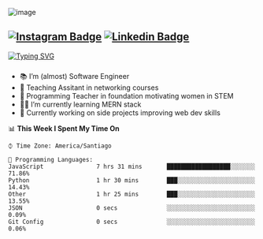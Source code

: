

<!--
**mygeone/mygeone** is a ✨ _special_ ✨ repository because its `README.md` (this file) appears on your GitHub profile.

Here are some ideas to get you started:

- 🔭 I’m currently working on ...
- 🌱 I’m currently learning ...
- 👯 I’m looking to collaborate on ...
- 🤔 I’m looking for help with ...
- 💬 Ask me about ...
- 📫 How to reach me: ...
- 😄 Pronouns: ...
- ⚡ Fun fact: ...
-->
![image](https://user-images.githubusercontent.com/32967596/148630812-b170e6c7-7861-4586-9146-0b2beaabd998.png)
## [![Instagram Badge](https://img.shields.io/badge/Instagram-E4405F?style=for-the-badge&logo=instagram&logoColor=white)](https://www.instagram.com/miguecontrerasp/) [![Linkedin Badge](https://img.shields.io/badge/LinkedIn-0077B5?style=for-the-badge&logo=linkedin&logoColor=white)](https://www.linkedin.com/in/myge/)
[![Typing SVG](https://readme-typing-svg.herokuapp.com?color=%2336BCF7&center=true&vCenter=true&multiline=true&height=100&lines=A+man+can't+see+a+meme+twice;Because+he+isn't+same+man+;And+isn't+same+meme)](https://git.io/typing-svg)
### 
- 📚 I’m (almost) Software Engineer
- 🌱 Teaching Assitant in networking courses
- 👧 Programming Teacher in foundation motivating women in STEM
- 👩‍💻 I’m currently learning MERN stack
- 🔭 Currently working on side projects improving web dev skills

<!--START_SECTION:waka-->
📊 **This Week I Spent My Time On** 

```text
⌚︎ Time Zone: America/Santiago

💬 Programming Languages: 
JavaScript               7 hrs 31 mins       ██████████████████░░░░░░░   71.86% 
Python                   1 hr 30 mins        ███░░░░░░░░░░░░░░░░░░░░░░   14.43% 
Other                    1 hr 25 mins        ███░░░░░░░░░░░░░░░░░░░░░░   13.55% 
JSON                     0 secs              ░░░░░░░░░░░░░░░░░░░░░░░░░   0.09% 
Git Config               0 secs              ░░░░░░░░░░░░░░░░░░░░░░░░░   0.06%

```


<!--END_SECTION:waka-->

